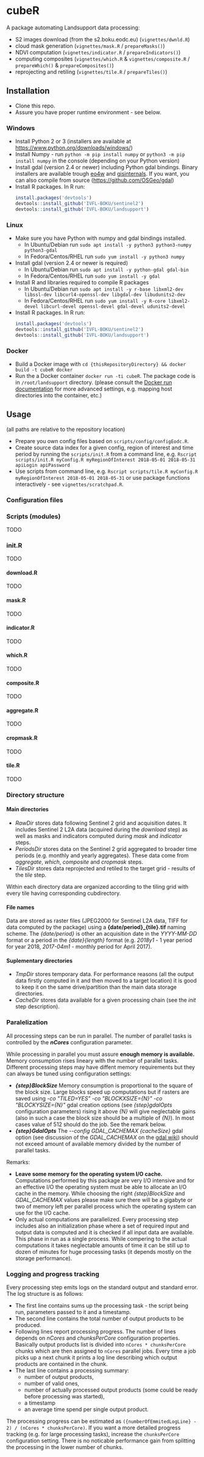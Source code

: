 # cubeR

A package automating Landsupport data processing:

* S2 images download (from the s2.boku.eodc.eu) (`vignettes/dwnld.R`)
* cloud mask generation (`vignettes/mask.R` / `prepareMasks()`)
* NDVI computation (`vignettes/indicator.R` / `prepareIndicators()`)
* computing composites (`vignettes/which.R` & `vignettes/composite.R` / `prepareWhich()` & `prepareComposites()`)
* reprojecting and retiling (`vignettes/tile.R` / `prepareTiles()`)

## Installation

* Clone this repo.
* Assure you have proper runtime environment - see below.

### Windows

* Install Python 2 or 3 (installers are available at https://www.python.org/downloads/windows/)
* Install Numpy - run `python -m pip install numpy` or `python3 -m pip install numpy` in the console (depending on your Python version)
* Install gdal (version 2.4 or newer) including Python gdal bindings.
  Binary installers are available trough [eo4w](https://trac.osgeo.org/osgeo4w/wiki/WikiStart) and [gisinternals](http://www.gisinternals.com/release.php).
  If you want, you can also compile from source (https://github.com/OSGeo/gdal)
* Install R packages. In R run:
    ```r
    install.packages('devtools')
    devtools::install_github('IVFL-BOKU/sentinel2')
    devtools::install_github('IVFL-BOKU/landsupport')
    ```
### Linux

* Make sure you have Python with numpy and gdal bindings installed.
    * In Ubuntu/Debian run `sudo apt install -y python3 python3-numpy python3-gdal`
    * In Fedora/Centos/RHEL run `sudo yum install -y python3 numpy`
* Install gdal (version 2.4 or newer is required)
    * In Ubuntu/Debian run `sudo apt install -y python-gdal gdal-bin`
    * In Fedora/Centos/RHEL run `sudo yum install -y gdal`
* Install R and libraries required to compile R packages
    * In Ubuntu/Debian run `sudo apt install -y r-base libxml2-dev libssl-dev libcurl4-openssl-dev libgdal-dev libudunits2-dev`
    * In Fedora/Centos/RHEL run `sudo yum install -y R-core libxml2-devel libcurl-devel openssl-devel gdal-devel udunits2-devel`
* Install R packages. In R run:
    ```r
    install.packages('devtools')
    devtools::install_github('IVFL-BOKU/sentinel2')
    devtools::install_github('IVFL-BOKU/landsupport')
    ```

### Docker

* Build a Docker image with `cd {thisRepositoryDirectory} && docker build -t cubeR docker`
* Run the a Docker container `docker run -ti cubeR`.
  The package code is in `/root/landsupport` directory.
  (please consult the [Docker run documentation](https://docs.docker.com/engine/reference/run/) for more advanced settings, e.g. mapping host directories into the container, etc.)

## Usage

(all paths are relative to the repository location)

* Prepare you own config files based on `scripts/config/configEodc.R`.
* Create source data index for a given config, region of interest and time period by running the `scripts/init.R` from a command line, e.g. 
  `Rscript scripts/init.R myConfig.R myRegionOfInterest 2018-05-01 2018-05-31 apiLogin apiPassword`
* Use scripts from command line, e.g. `Rscript scripts/tile.R myConfig.R myRegionOfInterest 2018-05-01 2018-05-31`
  or use package functions interactively - see `vignettes/scratchpad.R`.

### Configuration files

### Scripts (modules)

TODO

### init.R

TODO

#### download.R

TODO

#### mask.R

TODO

#### indicator.R

TODO

#### which.R

TODO

#### composite.R

TODO

#### aggregate.R

TODO

#### cropmask.R

TODO

#### tile.R

TODO

### Directory structure

#### Main directories

* *RawDir* stores data following Sentinel 2 grid and acquisition dates. It includes Sentinel 2 L2A data (acquired during the *download* step) as well as masks and indicators computed during *mask* and *indicator* steps.
* *PeriodsDir* stores data on the Sentinel 2 grid aggregated to broader time periods (e.g. monthly and yearly aggregates). These data come from *aggregate*, *which*, *composite* and *cropmask* steps.
* *TilesDir* stores data reprojected and retiled to the target grid - results of the *tile* step.

Within each directory data are organized according to the tiling grid with every tile having corresponding cubdirectory.

#### File names

Data are stored as raster files (JPEG2000 for Sentinel L2A data, TIFF for data computed by the package) using a **{date/period}_{tile}.tif** naming scheme. The *{date/period}* is other an acquisition date in the *YYYY-MM-DD* format or a period in the *{date}{length}* format (e.g. *2018y1* - 1 year period for year 2018, *2017-04m1* - monthly period for April 2017).

#### Suplementary directories

* *TmpDir* stores temporary data. For performance reasons (all the output data firstly computed in it and then moved to a target location) it is good to keep it on the same drive/partition than the main data storage directories.
* *CacheDir* stores data available for a given processing chain (see the *init* step description).

### Paralelization

All processing steps can be run in parallel. The number of parallel tasks is controlled by the __*nCores*__ configuration parameter.

While processing in parallel you must assure **enough memory is available.**
Memory consumption rises lineary with the number of parallel tasks.
Different processing steps may have diffent memory requirements but they can always be tuned using configuration settings:

* __*{step}BlockSize*__ Memory consumption is proportional to the square of the block size. Large blocks speed up computations but if rasters are saved using *-co "TILED=YES" -co "BLOCKXSIZE={N}" -co "BLOCKYSIZE={N}"* gdal creation options (see *{step}gdalOpts* configuration parameters) rising it above *{N}* will give neglectable gains (also in such a case the block size should be a multiple of *{N}*). In most cases value of 512 should do the job. See the remark below.
* __*{step}GdalOpts*__ The *--config  GDAL_CACHEMAX {cacheSize}* gdal option (see discussion of the *GDAL_CACHEMAX* on the [gdal wiki](https://trac.osgeo.org/gdal/wiki/ConfigOptions)) should not exceed amount of available memory divided by the number of parallel tasks.

Remarks:

* **Leave some memory for the operating system I/O cache.** Computations performed by this package are very I/O intensive and for an effective I/O the operating system must be able to allocate an I/O cache in the memory. While choosing the right *{step}BlockSize* and *GDAL_CACHEMAX* values please make sure there will be a gigabyte or two of memory left per parallel process which the operating system can use for the I/O cache.
* Only actual computations are parallelized. Every processing step includes also an initialization phase where a set of required input and output data is computed and it is checked if all input data are available. This phase in run as a single process. While compering to the actual computations it takes neglectable amounts of time it can be still up to dozen of minutes for huge processing tasks (it depends mostly on the storage performance).

### Logging and progress tracking

Every processing step emits logs on the standard output and standard error. The log structure is as follows:

* The first line contains sums up the processing task - the script being run, parameters passed to it and a timestamp.
* The second line contains the total number of output products to be produced.
* Following lines report processing progress.
  The number of lines depends on *nCores* and *chunksPerCore* configuration properties.
  Basically output products list is divided into `nCores * chunksPerCore` chunks which are then assigned to `nCores` parallel jobs.
  Every time a job picks up a next chunk it prints a log line describing which output products are contained in the chunk.
* The last line contains a processing summary:
    * number of output products, 
    * number of valid ones,
    * number of actually processed output products (some could be ready before processing was started),
    * a timestamp
    * an average time spend per single output product.

The processing progress can be estimated as `({numberOfEmmitedLogLine} - 2) / (nCores * chunksPerCore)`.
If you want a more detailed progress tracking (e.g. for large processing tasks), increase the `chunksPerCore` configuration setting.
There is no noticable performance gain from splitting the processing in the lower number of chunks.
